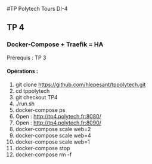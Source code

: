 #TP Polytech Tours DI-4


## TP 4

### Docker-Compose + Traefik = HA

Prérequis : TP 3

#### Opérations :

1. git clone https://github.com/hlepesant/tppolytech.git
1. cd tppolytech
1. git checkout TP4
1. ./run.sh
1. docker-compose ps
1. Open : http://tp4.polytech.fr:8080/
1. Open : http://tp4.polytech.fr:8090/
1. docker-compose scale web=2
1. docker-compose scale web=4
1. docker-compose scale web=1
1. docker-compose stop
1. docker-compose rm -f
